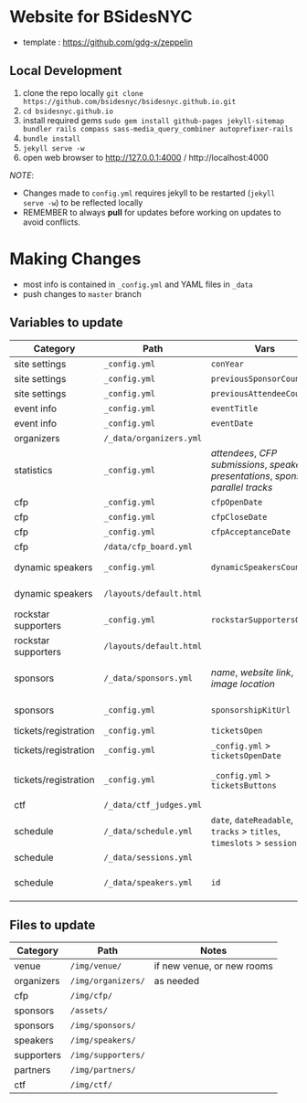 # Website for BSidesNYC

- template : https://github.com/gdg-x/zeppelin

## Local Development

1. clone the repo locally `git clone https://github.com/bsidesnyc/bsidesnyc.github.io.git`
1. `cd bsidesnyc.github.io`
1. install required gems
  `sudo gem install github-pages jekyll-sitemap bundler rails compass sass-media_query_combiner autoprefixer-rails`
1. `bundle install`
1. `jekyll serve -w`
1. open web browser to http://127.0.0.1:4000 / http://localhost:4000

_NOTE_:
- Changes made to `config.yml` requires jekyll to be restarted (`jekyll serve -w`) to be reflected locally
- REMEMBER to always **pull** for updates before working on updates to avoid conflicts.

# Making Changes

- most info is contained in `_config.yml` and YAML files in `_data`
- push changes to `master` branch

## Variables to update

Category | Path | Vars | Notes
--- | --- | --- | ---
site settings | `_config.yml` | `conYear` | "YYYY"
site settings | `_config.yml` | `previousSponsorCount` |
site settings | `_config.yml` | `previousAttendeeCount` |
event info | `_config.yml` | `eventTitle` |
event info | `_config.yml` | `eventDate` |
organizers | `/_data/organizers.yml` | | as needed
statistics | `_config.yml` | _attendees_, _CFP submissions_, _speakers_, _presentations_, _sponsors_, _parallel tracks_ |
cfp | `_config.yml` | `cfpOpenDate` |
cfp | `_config.yml` | `cfpCloseDate` |
cfp | `_config.yml` | `cfpAcceptanceDate` |
cfp | `/data/cfp_board.yml` | | as needed
dynamic speakers | `_config.yml` |  `dynamicSpeakersCount` | controls how many to display
dynamic speakers | `/layouts/default.html` | | controls column spacing for _modal_
rockstar supporters | `_config.yml` | `rockstarSupportersCount` | controls how many to display
rockstar supporters | `/layouts/default.html` | | controls column spacing for _modal_
sponsors | `/_data/sponsors.yml` | _name_, _website link_, _image location_ | divided into appropriate sponsor levels
sponsors | `_config.yml` | `sponsorshipKitUrl` | new sponsorship PDF under `/assets/`
tickets/registration | `_config.yml` | `ticketsOpen` |
tickets/registration | `_config.yml` | `_config.yml` > `ticketsOpenDate` |
tickets/registration | `_config.yml` | `_config.yml` > `ticketsButtons` | update _links_ for both `tickets_round_one` & `tickets_round_one`
ctf | `/_data/ctf_judges.yml` | | as needed
schedule | `/_data/schedule.yml` |  `date`, `dateReadable`, `tracks` > `titles`, `timeslots` > `sessionIds` | `sessionIds` map to `/_data/sessions.yml` > `id`
schedule | `/_data/sessions.yml` | |
schedule | `/_data/speakers.yml` | `id` | maps to `/_data/schedule.yml` > `sessionIds`

## Files to update

Category | Path  | Notes
--- | --- | ---
venue | `/img/venue/` | if new venue, or new rooms
organizers | `/img/organizers/` | as needed
cfp | `/img/cfp/` |
sponsors | `/assets/` |
sponsors | `/img/sponsors/` |
speakers | `/img/speakers/` |
supporters | `/img/supporters/` |
partners | `/img/partners/` |
ctf | `/img/ctf/` |
